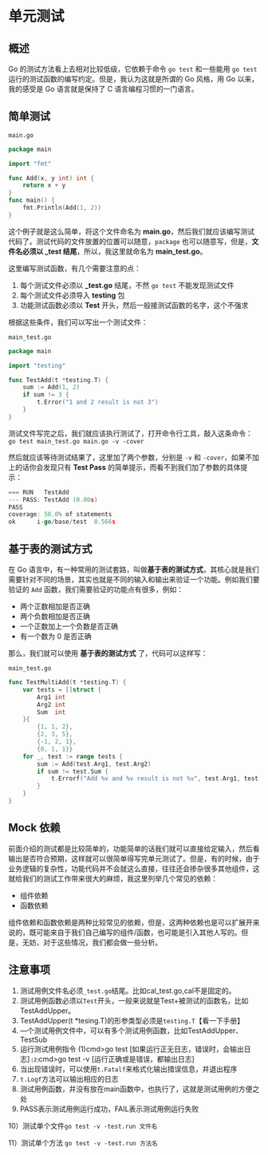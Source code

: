 # 单元测试

## 概述

Go 的测试方法看上去相对比较低级，它依赖于命令 `go test` 和一些能用 `go test` 运行的测试函数的编写约定。但是，我认为这就是所谓的 Go 风格，用 Go 以来，我的感受是 Go 语言就是保持了 C 语言编程习惯的一门语言。

## 简单测试

`main.go`

```go
package main

import "fmt"

func Add(x, y int) int {
	return x + y
}
func main() {
	fmt.Println(Add(1, 2))
}
```

这个例子就是这么简单，将这个文件命名为 **main.go**，然后我们就应该编写测试代码了。测试代码的文件放置的位置可以随意，`package` 也可以随意写，但是，**文件名必须以 _test 结尾**，所以，我这里就命名为 **main_test.go**。

这里编写测试函数，有几个需要注意的点：

1. 每个测试文件必须以 **_test.go** 结尾，不然 `go test` 不能发现测试文件
2. 每个测试文件必须导入 **testing** 包
3. 功能测试函数必须以 **Test** 开头，然后一般接测试函数的名字，这个不强求

根据这些条件，我们可以写出一个测试文件：

`main_test.go`

```go
package main

import "testing"

func TestAdd(t *testing.T) {
	sum := Add(1, 2)
	if sum != 3 {
		t.Error("1 and 2 result is not 3")
	}
}
```

测试文件写完之后，我们就应该执行测试了，打开命令行工具，敲入这条命令：`go test main_test.go main.go -v -cover`

然后就应该等待测试结果了，这里加了两个参数，分别是 `-v` 和 `-cover`，如果不加上的话你会发现只有 **Test Pass** 的简单提示，而看不到我们加了参数的具体提示：

```go
=== RUN   TestAdd
--- PASS: TestAdd (0.00s)
PASS
coverage: 50.0% of statements
ok      i-go/base/test  0.566s
```

## 基于表的测试方式

在 Go 语言中，有一种常用的测试套路，叫做**基于表的测试方式**，其核心就是我们需要针对不同的场景，其实也就是不同的输入和输出来验证一个功能。例如我们要验证的 `Add` 函数，我们需要验证的功能点有很多，例如：

- 两个正数相加是否正确
- 两个负数相加是否正确
- 一个正数加上一个负数是否正确
- 有一个数为 0 是否正确

那么，我们就可以使用 **基于表的测试方式** 了，代码可以这样写：

`main_test.go`

```go
func TestMultiAdd(t *testing.T) {
	var tests = []struct {
		Arg1 int
		Arg2 int
		Sum  int
	}{
		{1, 1, 2},
		{2, 3, 5},
		{-1, 2, 1},
		{0, 1, 1}}
	for _, test := range tests {
		sum := Add(test.Arg1, test.Arg2)
		if sum != test.Sum {
			t.Errorf("Add %v and %v result is not %v", test.Arg1, test.Arg2, test.Sum)
		}
	}
}
```

## Mock 依赖

前面介绍的测试都是比较简单的，功能简单的话我们就可以直接给定输入，然后看输出是否符合预期，这样就可以很简单得写完单元测试了。但是，有的时候，由于业务逻辑的复杂性，功能代码并不会就这么直接，往往还会掺杂很多其他组件，这就给我们的测试工作带来很大的麻烦，我这里列举几个常见的依赖：

- 组件依赖
- 函数依赖

组件依赖和函数依赖是两种比较常见的依赖，但是，这两种依赖也是可以扩展开来说的，既可能来自于我们自己编写的组件/函数，也可能是引入其他人写的。但是，无妨，对于这些情况，我们都会做一些分析。





## 注意事项

1) 测试用例文件名必须`_test.go`结尾。比如cal_test.go,cal不是固定的。
2) 测试用例函数必须以`Test`开头，一般来说就是Test+被测试的函数名，比如TestAddUpper。
3) TestAddUpper(t *tesing.T)的形参类型必须是`testing.T`【看一下手册】
4) —个测试用例文件中，可以有多个测试用例函数，比如TestAddUpper、TestSub
5) 运行测试用例指令
(1)cmd>go test [如果运行正无日志，错误时，会输出日志]
⑵cmd>go test -v [运行正确或是错误，都输出日志]
6) 当出现错误时，可以使用`t.Fatalf`来格式化输出措误信息，并退出程序
7) `t.Logf`方法可以输出相应的日志
8) 测试用例函数，并没有放在main函数中，也执行了，这就是测试用例的方便之处
9) PASS表示测试用例运行成功，FAIL表示测试用例运行失败

10）测试单个文件`go test -v -test.run 文件名`

11）测试单个方法 `go test -v -test.run 方法名`

